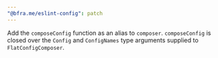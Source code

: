 ```yaml
---
"@bfra.me/eslint-config": patch
---
```


Add the `composeConfig` function as an alias to `composer`. `composeConfig` is closed over the `Config` and `ConfigNames` type arguments supplied to `FlatConfigComposer`.
